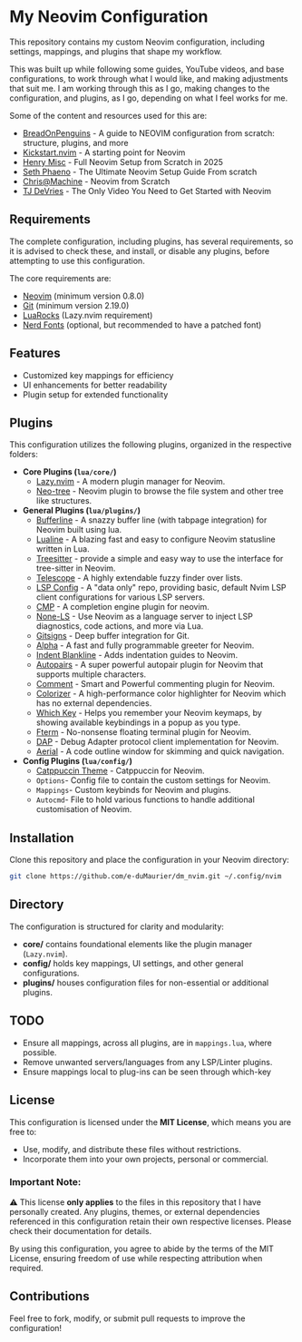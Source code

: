 # My Neovim Configuration

This repository contains my custom Neovim configuration, including settings, mappings, and plugins that shape my workflow.

This was built up while following some guides, YouTube videos, and base configurations, to work through what I would like, and making adjustments that suit me. I am working through this as I go, making changes to the configuration, and plugins, as I go, depending on what I feel works for me.

Some of the content and resources used for this are:

- [BreadOnPenguins](https://www.youtube.com/watch?v=zkOEdhfwXok) - A guide to NEOVIM configuration from scratch: structure, plugins, and more
- [Kickstart.nvim](https://github.com/nvim-lua/kickstart.nvim) - A starting point for Neovim
- [Henry Misc](https://www.youtube.com/watch?v=KYDG3AHgYEs&t) - Full Neovim Setup from Scratch in 2025
- [Seth Phaeno](https://www.youtube.com/watch?v=FGVY7gbaoQI&t) - The Ultimate Neovim Setup Guide From scratch
- [Chris@Machine](https://www.youtube.com/playlist?list=PLhoH5vyxr6Qq41NFL4GvhFp-WLd5xzIzZ) - Neovim from Scratch
- [TJ DeVries](https://www.youtube.com/watch?v=m8C0Cq9Uv9o) - The Only Video You Need to Get Started with Neovim

## Requirements

The complete configuration, including plugins, has several requirements, so it is advised to check these, and install, or disable any plugins, before attempting to use this configuration.

The core requirements are:

- [Neovim](https://neovim.io/) (minimum version 0.8.0)
- [Git](https://git-scm.com/) (minimum version 2.19.0)
- [LuaRocks](https://luarocks.org/) (Lazy.nvim requirement)
- [Nerd Fonts](https://www.nerdfonts.com/) (optional, but recommended to have a patched font)

## Features

- Customized key mappings for efficiency
- UI enhancements for better readability
- Plugin setup for extended functionality

## Plugins

This configuration utilizes the following plugins, organized in the respective folders:

- **Core Plugins (`lua/core/`)**
  - [Lazy.nvim](https://lazy.folke.io/) - A modern plugin manager for Neovim.
  - [Neo-tree](https://github.com/nvim-neo-tree/neo-tree.nvim) - Neovim plugin to browse the file system and other tree like structures.
- **General Plugins (`lua/plugins/`)**
  - [Bufferline](https://github.com/akinsho/bufferline.nvim) - A snazzy buffer line (with tabpage integration) for Neovim built using lua.
  - [Lualine](https://github.com/nvim-lualine/lualine.nvim) - A blazing fast and easy to configure Neovim statusline written in Lua.
  - [Treesitter](https://github.com/nvim-treesitter/nvim-treesitter) - provide a simple and easy way to use the interface for tree-sitter in Neovim.
  - [Telescope](https://github.com/nvim-telescope/telescope.nvim) - A highly extendable fuzzy finder over lists.
  - [LSP Config](https://github.com/neovim/nvim-lspconfig) - A "data only" repo, providing basic, default Nvim LSP client configurations for various LSP servers.
  - [CMP](https://github.com/hrsh7th/nvim-cmp) - A completion engine plugin for neovim.
  - [None-LS](https://github.com/nvimtools/none-ls.nvim) - Use Neovim as a language server to inject LSP diagnostics, code actions, and more via Lua.
  - [Gitsigns](https://github.com/lewis6991/gitsigns.nvim) - Deep buffer integration for Git.
  - [Alpha](https://github.com/goolord/alpha-nvim) - A fast and fully programmable greeter for Neovim.
  - [Indent Blankline](https://github.com/lukas-reineke/indent-blankline.nvim) - Adds indentation guides to Neovim.
  - [Autopairs](https://github.com/windwp/nvim-autopairs) - A super powerful autopair plugin for Neovim that supports multiple characters.
  - [Comment](https://github.com/numToStr/Comment.nvim) - Smart and Powerful commenting plugin for Neovim.
  - [Colorizer](https://github.com/norcalli/nvim-colorizer.lua) - A high-performance color highlighter for Neovim which has no external dependencies.
  - [Which Key](https://github.com/folke/which-key.nvim) - Helps you remember your Neovim keymaps, by showing available keybindings in a popup as you type.
  - [Fterm](https://github.com/numToStr/FTerm.nvim) - No-nonsense floating terminal plugin for Neovim.
  - [DAP](https://github.com/mfussenegger/nvim-dap) - Debug Adapter protocol client implementation for Neovim.
  - [Aerial](https://github.com/stevearc/aerial.nvim) - A code outline window for skimming and quick navigation.
- **Config Plugins (`lua/config/`)**
  - [Catppuccin Theme](https://github.com/catppuccin/nvim) - Catppuccin for Neovim.
  - `Options`- Config file to contain the custom settings for Neovim.
  - `Mappings`- Custom keybinds for Neovim and plugins.
  - `Autocmd`- File to hold various functions to handle additional customisation of Neovim.

## Installation

Clone this repository and place the configuration in your Neovim directory:

```sh
git clone https://github.com/e-duMaurier/dm_nvim.git ~/.config/nvim
```

## Directory

The configuration is structured for clarity and modularity:

- **core/** contains foundational elements like the plugin manager (`Lazy.nvim`).
- **config/** holds key mappings, UI settings, and other general configurations.
- **plugins/** houses configuration files for non-essential or additional plugins.

## TODO

- Ensure all mappings, across all plugins, are in `mappings.lua`, where possible.
- Remove unwanted servers/languages from any LSP/Linter plugins.
- Ensure mappings local to plug-ins can be seen through which-key

## License

This configuration is licensed under the **MIT License**, which means you are free to:

- Use, modify, and distribute these files without restrictions.
- Incorporate them into your own projects, personal or commercial.

### Important Note:

⚠️ This license **only applies** to the files in this repository that I have personally created. Any plugins, themes, or external dependencies referenced in this configuration retain their own respective licenses. Please check their documentation for details.

By using this configuration, you agree to abide by the terms of the MIT License, ensuring freedom of use while respecting attribution when required.

## Contributions

Feel free to fork, modify, or submit pull requests to improve the configuration!
